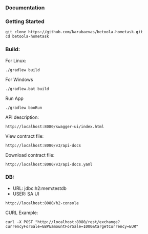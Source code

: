 ### Documentation

### Getting Started

```
git clone https://github.com/karabaevas/betoola-hometask.git
cd betoola-hometask
```
### Build:
For Linux:
```
./gradlew build
```
For Windows
```
./gradlew.bat build
```
Run App
```
./gradlew booRun
```
API description:
```
http://localhost:8080/swagger-ui/index.html
```
View contract file:
```
http://localhost:8080/v3/api-docs
```
Download contract file:
```
http://localhost:8080/v3/api-docs.yaml
```
### DB:
- URL: jdbc:h2:mem:testdb
- USER: SA
UI
```
http://localhost:8080/h2-console
```
CURL Example:
```
curl -X POST "http://localhost:8080/rest/exchange?currencyForSale=GBP&amountForSale=1000&targetCurrency=EUR"
```
